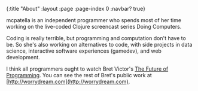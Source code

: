 {:title "About"
 :layout :page
 :page-index 0
 :navbar? true}

mcpatella is an independent programmer who spends most of her time working on the live-coded Clojure screencast series Doing Computers.

Coding is really terrible, but programming and computation don't have to be. So she's also working on alternatives to code, with side projects in data science, interactive software experiences (gamedev), and web development.

I think all programmers ought to watch Bret Victor's [The Future of Programming](https://vimeo.com/71278954). You can see the rest of Bret's public work at [http://worrydream.com](http://worrydream.com).

